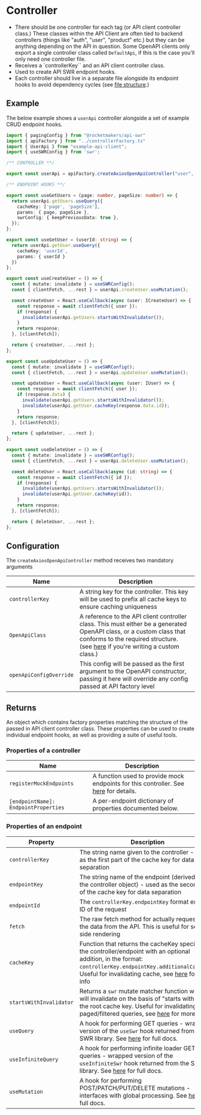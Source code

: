 # Controller

- There should be one controller for each tag (or API client controller class.) These classes within the API Client are often tied to backend controllers (things like "auth", "user", "product" etc.) but they can be anything depending on the API in question. Some OpenAPI clients only export a single controller class called `DefaultApi`, if this is the case you'll only need one controller file.
- Receives a `controllerKey`` and an API client controller class.
- Used to create API SWR endpoint hooks.
- Each controller should live in a separate file alongside its endpoint hooks to avoid dependency cycles (see [file structure](file-structure.md).)

## Example

The below example shows a `userApi` controller alongside a set of example CRUD endpoint hooks.

```TypeScript
import { pagingConfig } from "@rocketmakers/api-swr"
import { apiFactory } from "../controllerFactory.ts"
import { UserApi } from "example-api-client";
import { useSWRConfig } from 'swr';

/** CONTROLLER **/

export const userApi = apiFactory.createAxiosOpenApiController("user", UserApi);

/** ENDPOINT HOOKS **/

export const useGetUsers = (page: number, pageSize: number) => {
  return userApi.getUsers.useQuery({
    cacheKey: ['page', 'pageSize'],
    params: { page, pageSize },
    swrConfig: { keepPreviousData: true },
  });
};

export const useGetUser = (userId: string) => {
  return userApi.getUser.useQuery({
    cacheKey: 'userId',
    params: { userId }
  })
};

export const useCreateUser = () => {
  const { mutate: invalidate } = useSWRConfig();
  const { clientFetch, ...rest } = userApi.createUser.useMutation();

  const createUser = React.useCallback(async (user: ICreateUser) => {
    const response = await clientFetch({ user });
    if (response) {
      invalidate(userApi.getUsers.startsWithInvalidator());
    }
    return response;
  }, [clientFetch]);

  return { createUser, ...rest };
};

export const useUpdateUser = () => {
  const { mutate: invalidate } = useSWRConfig();
  const { clientFetch, ...rest } = userApi.updateUser.useMutation();

  const updateUser = React.useCallback(async (user: IUser) => {
    const response = await clientFetch({ user });
    if (response.data) {
      invalidate(userApi.getUsers.startsWithInvalidator());
      invalidate(userApi.getUser.cacheKey(response.data.id));
    }
    return response;
  }, [clientFetch]);

  return { updateUser, ...rest };
};

export const useDeleteUser = () => {
  const { mutate: invalidate } = useSWRConfig();
  const { clientFetch, ...rest } = userApi.deleteUser.useMutation();

  const deleteUser = React.useCallback(async (id: string) => {
    const response = await clientFetch({ id });
    if (response) {
      invalidate(userApi.getUsers.startsWithInvalidator());
      invalidate(userApi.getUser.cacheKey(id));
    }
    return response;
  }, [clientFetch]);

  return { deleteUser, ...rest };
};
```

## Configuration

The `createAxiosOpenApiController` method receives two mandatory arguments

| Name                    | Description                                                                                                                                                                                                                    |
| ----------------------- | ------------------------------------------------------------------------------------------------------------------------------------------------------------------------------------------------------------------------------ |
| `controllerKey`         | A string key for the controller. This key will be used to prefix all cache keys to ensure caching uniqueness                                                                                                                   |
| `OpenApiClass`          | A reference to the API client controller class. This must either be a generated OpenAPI class, or a custom class that conforms to the required structure. (see [here](custom-api-client.md) if you're writing a custom class.) |
| `openApiConfigOverride` | This config will be passed as the first argument to the OpenAPI constructor, passing it here will override any config passed at API factory level                                                                              |

## Returns

An object which contains factory properties matching the structure of the passed in API client controller class. These properties can be used to create individual endpoint hooks, as well as providing a suite of useful tools.

### Properties of a controller

| Name                                 | Description                                                                                        |
| ------------------------------------ | -------------------------------------------------------------------------------------------------- |
| `registerMockEndpoints`              | A function used to provide mock endpoints for this controller. See [here](mocking.md) for details. |
| `[endpointName]: EndpointProperties` | A per-endpoint dictionary of properties documented below.                                          |

### Properties of an endpoint

| Property                | Description                                                                                                                                                                                                                          |
| ----------------------- | ------------------------------------------------------------------------------------------------------------------------------------------------------------------------------------------------------------------------------------ |
| `controllerKey`         | The string name given to the controller - used as the first part of the cache key for data separation                                                                                                                                |
| `endpointKey`           | The string name of the endpoint (derived from the controller object) - used as the second part of the cache key for data separation                                                                                                  |
| `endpointId`            | The `controllerKey.endpointKey` format endpoint ID of the request                                                                                                                                                                    |
| `fetch`                 | The raw fetch method for actually requesting the data from the API. This is useful for server side rendering                                                                                                                         |
| `cacheKey`              | Function that returns the cacheKey specific to the controller/endpoint with an optional addition, in the format: `controllerKey.endpointKey.additionalCacheKey`. Useful for invalidating cache, see [here](caching.md) for more info |
| `startsWithInvalidator` | Returns a `swr` mutate matcher function which will invalidate on the basis of "starts with" on the root cache key. Useful for invalidating paged/filtered queries, see [here](paging.md) for more info.                              |
| `useQuery`              | A hook for performing GET queries - wrapped version of the `useSwr` hook returned from the SWR library. See [here](use-query.md) for full docs.                                                                                      |
| `useInfiniteQuery`      | A hook for performing infinite loader GET queries - wrapped version of the `useInfiniteSwr` hook returned from the SWR library. See [here](use-infinite-query.md) for full docs.                                                     |
| `useMutation`           | A hook for performing POST/PATCH/PUT/DELETE mutations - interfaces with global processing. See [here](use-mutation.md) for full docs.                                                                                                |
